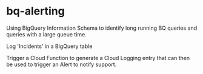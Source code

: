 # bq-alerting

Using BigQuery Information Schema to identify long running BQ queries and queries with a large queue time.

Log 'Incidents' in a BigQuery table

Trigger a Cloud Function to generate a Cloud Logging entry that can then be used to trigger an Alert to notify support.
